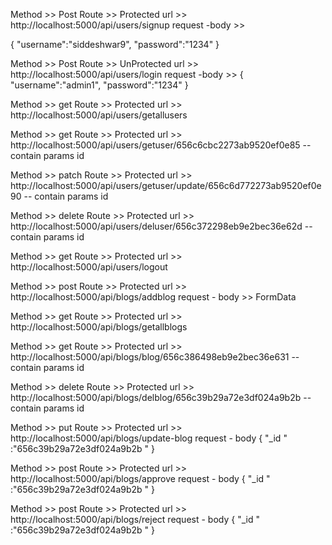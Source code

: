 <!--------------------------------------------------  USER API -------------------------------------------------------------------->

<!-- Create User Api -->

Method >> Post
Route >> Protected
url   >> http://localhost:5000/api/users/signup 
request -body >> 

{
    "username":"siddeshwar9",
    "password":"1234"
}

<!-- Login User or Admin Api -->

Method >> Post
Route >> UnProtected
url   >> http://localhost:5000/api/users/login
request -body >>
{
    "username":"admin1",
    "password":"1234"
}


<!-- Get list of all Users --> 

Method >> get
Route >> Protected
url   >> http://localhost:5000/api/users/getallusers

<!-- Get Perticular User --> 

Method >> get
Route >> Protected
url   >> http://localhost:5000/api/users/getuser/656c6cbc2273ab9520ef0e85                         -- contain params id


<!-- Update User Profile  -->

Method >> patch
Route >> Protected
url   >> http://localhost:5000/api/users/getuser/update/656c6d772273ab9520ef0e90                      -- contain params id


<!-- Delete Perticular User  -->

Method >> delete
Route >> Protected
url   >> http://localhost:5000/api/users/deluser/656c372298eb9e2bec36e62d                   -- contain params id


<!-- Log Out User  -->

Method >> get
Route >> Protected
url   >> http://localhost:5000/api/users/logout




<!--------------------------------------------------------- Blog Api --------------------------------------------------------------->

<!----------- Add Blog  -------------->

Method >> post
Route >> Protected
url   >> http://localhost:5000/api/blogs/addblog
request - body >>  FormData


<!----------- List of All Blogs -------------->

Method >> get
Route >> Protected
url   >> http://localhost:5000/api/blogs/getallblogs


<!----------- Get Perticular Blog -------------->

Method >> get
Route >> Protected
url   >> http://localhost:5000/api/blogs/blog/656c386498eb9e2bec36e631                    -- contain params id



<!----------- Delete Specific Blog -------------->

Method >> delete
Route >> Protected
url   >> http://localhost:5000/api/blogs/delblog/656c39b29a72e3df024a9b2b                    -- contain params id


<!----------- Update Specific Blog -------------->

Method >> put
Route >> Protected
url   >> http://localhost:5000/api/blogs/update-blog
request - body 
    {
        "_id " :"656c39b29a72e3df024a9b2b "
    }



<!----------- Approve Specific Blog -------------->

Method >> post
Route >> Protected
url   >> http://localhost:5000/api/blogs/approve
request - body 
    {
        "_id " :"656c39b29a72e3df024a9b2b "
    }

<!----------- Reject Specific Blog -------------->

Method >> post
Route >> Protected
url   >> http://localhost:5000/api/blogs/reject
request - body 
    {
        "_id " :"656c39b29a72e3df024a9b2b "
    }





